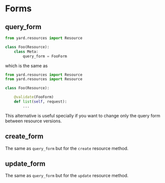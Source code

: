 # Forms

## query_form

```python
from yard.resources import Resource

class Foo(Resource):
    class Meta:
        query_form = FooForm
```

which is the same as

```python
from yard.resources import Resource
from yard.resources import Resource

class Foo(Resource):

    @validate(FooForm)
    def list(self, request):
        ...
```

This alternative is useful specially if you want to change only the query form between resource versions.


## create_form

The same as `query_form` but for the `create` resource method.

## update_form

The same as `query_form` but for the `update` resource method.

